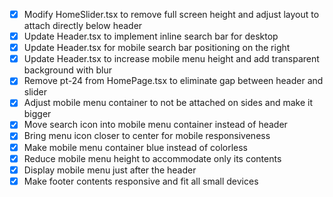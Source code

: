 - [x] Modify HomeSlider.tsx to remove full screen height and adjust layout to attach directly below header
- [x] Update Header.tsx to implement inline search bar for desktop
- [x] Update Header.tsx for mobile search bar positioning on the right
- [x] Update Header.tsx to increase mobile menu height and add transparent background with blur
- [x] Remove pt-24 from HomePage.tsx to eliminate gap between header and slider
- [x] Adjust mobile menu container to not be attached on sides and make it bigger
- [x] Move search icon into mobile menu container instead of header
- [x] Bring menu icon closer to center for mobile responsiveness
- [x] Make mobile menu container blue instead of colorless
- [x] Reduce mobile menu height to accommodate only its contents
- [x] Display mobile menu just after the header
- [x] Make footer contents responsive and fit all small devices
